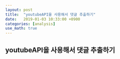 ```yaml
---
layout: post
title:  "youtubeAPI을 사용해서 댓글 추출하기"
date:   2019-01-03 10:33:00 +0900
categories: [analysis]
use_math: true
---
```


## youtubeAPI을 사용해서 댓글 추출하기

